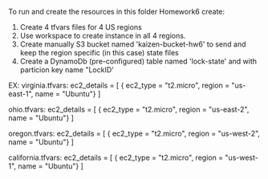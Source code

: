To run and create the resources in this folder Homework6 create:
 1. Create 4 tfvars files for 4 US regions 
 2. Use workspace to create instance in all 4 regions.
 3. Create manually S3 bucket named 'kaizen-bucket-hw6' to send and keep the region specific (in this case) state files
 4. Create a DynamoDb (pre-configured) table named 'lock-state' and with particion key name "LockID'

 EX:
 virginia.tfvars:
 ec2_details = [ { ec2_type = "t2.micro", region = "us-east-1", name = "Ubuntu"} ]

 ohio.tfvars:
 ec2_details = [ { ec2_type = "t2.micro", region = "us-east-2", name = "Ubuntu"} ]

 oregon.tfvars:
 ec2_details = [ { ec2_type = "t2.micro", region = "us-west-2", name = "Ubuntu"} ]

 california.tfvars:
 ec2_details = [ { ec2_type = "t2.micro", region = "us-west-1", name = "Ubuntu"} ]
